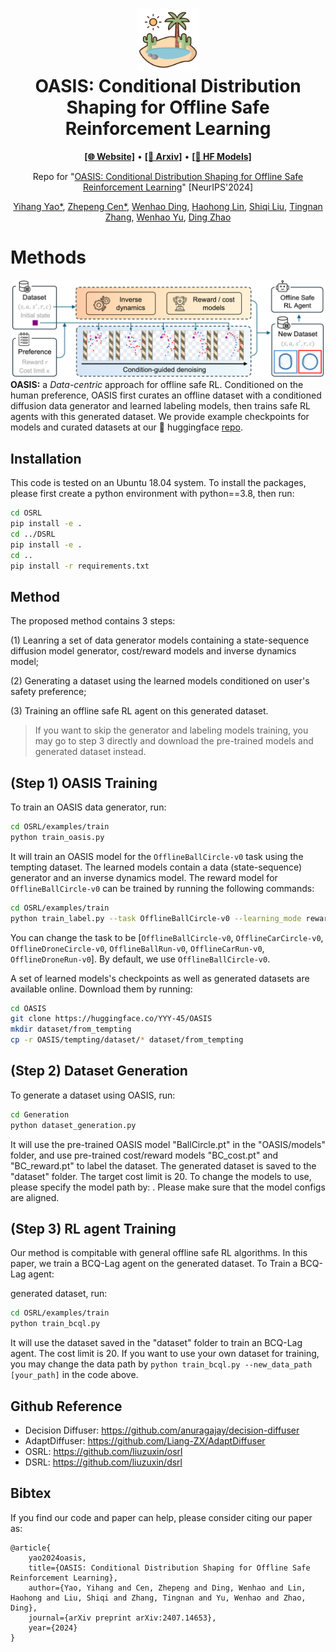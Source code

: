 <h1 align="center">
<img src="figure/oasis.png" width="100" alt="ToRA" />
<br>
OASIS: Conditional Distribution Shaping for Offline Safe Reinforcement Learning
</h1>


<p align="center">
  <a href="https://sites.google.com/view/saferl-oasis/home"><b>[🌐 Website]</b></a> •
  <a href="https://arxiv.org/abs/2407.14653"><b>[📜 Arxiv]</b></a> •
  <a href="https://huggingface.co/YYY-45/OASIS/tree/main"><b>[🤗 HF Models]</b></a> 
  <br>
</p>

<p align="center">
Repo for "<a href="https://arxiv.org/abs/2407.14653" target="_blank">OASIS: Conditional Distribution Shaping for Offline Safe Reinforcement Learning</a>" [NeurIPS'2024]
</p>



<div align="center">

[Yihang Yao*](https://yihangyao.github.io/), [Zhepeng Cen*](https://czp16.github.io/), [Wenhao Ding](https://wenhao.pub/), [Haohong Lin](https://hhlin.info/), [Shiqi Liu](https://shiqiliu-67.github.io/), [Tingnan Zhang](https://scholar.google.com/citations?user=RM2vMNcAAAAJ&hl=en), [Wenhao Yu](https://wenhaoyu.weebly.com/), [Ding Zhao](https://safeai-lab.github.io/#slide1)
</div>



<!-- The official implementation of OASIS, a **Data-centric** approach for offline safe RL. -->

# Methods

<!-- <p float="center">
<img src="figure/oasis-overview.png" width="800">
</p> -->

<!-- \begin{center} -->


![Figure](figure/oasis-overview.png)
**OASIS:** a _Data-centric_ approach for offline safe RL. Conditioned on the human preference, OASIS first curates an offline dataset with a conditioned diffusion data generator and learned labeling models, then trains safe RL agents with this generated dataset. We provide example checkpoints for models and curated datasets at our 🤗 huggingface [repo](https://huggingface.co/YYY-45/OASIS/tree/main).

<!-- \end{center} -->


## Installation
This code is tested on an Ubuntu 18.04 system.
To install the packages, please first create a python environment with python==3.8, then run:

``` bash
cd OSRL
pip install -e .
cd ../DSRL
pip install -e .
cd ..
pip install -r requirements.txt
```

## Method
The proposed method contains 3 steps: 

(1) Leanring a set of data generator models containing a state-sequence diffusion model generator, cost/reward models and inverse dynamics model; 

(2) Generating a dataset using the learned models conditioned on user's safety preference;

(3) Training an offline safe RL agent on this generated dataset.

> If you want to skip the generator and labeling models training, you may go to step 3 directly and download the pre-trained models and generated dataset instead.

## (Step 1) OASIS Training
To train an OASIS data generator, run:
``` bash
cd OSRL/examples/train
python train_oasis.py
```
It will train an OASIS model for the `OfflineBallCircle-v0` task using the tempting dataset. The learned models contain a data (state-sequence) generator and an inverse dynamics model. The reward model for `OfflineBallCircle-v0` can be trained by running the following commands:

``` bash
cd OSRL/examples/train
python train_label.py --task OfflineBallCircle-v0 --learning_mode reward
```

You can change the task to be [`OfflineBallCircle-v0`, `OfflineCarCircle-v0`, `OfflineDroneCircle-v0`, `OfflineBallRun-v0`, `OfflineCarRun-v0`, `OfflineDroneRun-v0`]. By default, we use `OfflineBallCircle-v0`.

A set of learned models's checkpoints as well as generated datasets are available online. Download them by running:

``` bash
cd OASIS
git clone https://huggingface.co/YYY-45/OASIS
mkdir dataset/from_tempting
cp -r OASIS/tempting/dataset/* dataset/from_tempting
```

## (Step 2) Dataset Generation
To generate a dataset using OASIS, run:
``` bash
cd Generation
python dataset_generation.py
```
It will use the pre-trained OASIS model "BallCircle.pt" in the "OASIS/models" folder, and use pre-trained cost/reward models "BC_cost.pt" and "BC_reward.pt" to label the dataset. The generated dataset is saved to the "dataset" folder. The target cost limit is 20. To change the models to use, please specify the model path by: . Please make sure that the model configs are aligned.

 
## (Step 3) RL agent Training
Our method is compitable with general offline safe RL algorithms. In this paper, we train a BCQ-Lag agent on the generated dataset. To Train a BCQ-Lag agent:

generated dataset, run:
``` bash
cd OSRL/examples/train
python train_bcql.py
```
It will use the dataset saved in the "dataset" folder to train an BCQ-Lag agent. The cost limit is 20. If you want to use your own dataset for training, you may change the data path by `python train_bcql.py --new_data_path [your_path]` in the code above.

## Github Reference
- Decision Diffuser: https://github.com/anuragajay/decision-diffuser
- AdaptDiffuser: https://github.com/Liang-ZX/AdaptDiffuser
- OSRL: https://github.com/liuzuxin/osrl
- DSRL: https://github.com/liuzuxin/dsrl

## Bibtex

If you find our code and paper can help, please consider citing our paper as:
```
@article{
    yao2024oasis,
    title={OASIS: Conditional Distribution Shaping for Offline Safe Reinforcement Learning},
    author={Yao, Yihang and Cen, Zhepeng and Ding, Wenhao and Lin, Haohong and Liu, Shiqi and Zhang, Tingnan and Yu, Wenhao and Zhao, Ding},
    journal={arXiv preprint arXiv:2407.14653},
    year={2024}
}
```